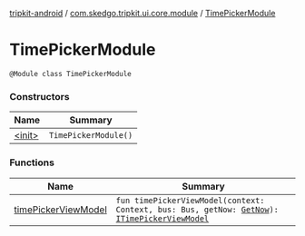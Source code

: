 [tripkit-android](../../index.md) / [com.skedgo.tripkit.ui.core.module](../index.md) / [TimePickerModule](./index.md)

# TimePickerModule

`@Module class TimePickerModule`

### Constructors

| Name | Summary |
|---|---|
| [&lt;init&gt;](-init-.md) | `TimePickerModule()` |

### Functions

| Name | Summary |
|---|---|
| [timePickerViewModel](time-picker-view-model.md) | `fun timePickerViewModel(context: Context, bus: Bus, getNow: `[`GetNow`](../../com.skedgo.tripkit.time/-get-now/index.md)`): `[`ITimePickerViewModel`](../../com.skedgo.tripkit.ui.trip.details.viewmodel/-i-time-picker-view-model/index.md) |
